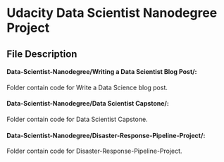 # Udacity Data Scientist Nanodegree Project


## File Description

#### Data-Scientist-Nanodegree/Writing a Data Scientist Blog Post/: 
Folder contain code for Write a Data Science blog post.
#### Data-Scientist-Nanodegree/Data Scientist Capstone/: 
Folder contain code for Data Scientist Capstone.
#### Data-Scientist-Nanodegree/Disaster-Response-Pipeline-Project/: 
Folder contain code for Disaster-Response-Pipeline-Project.
